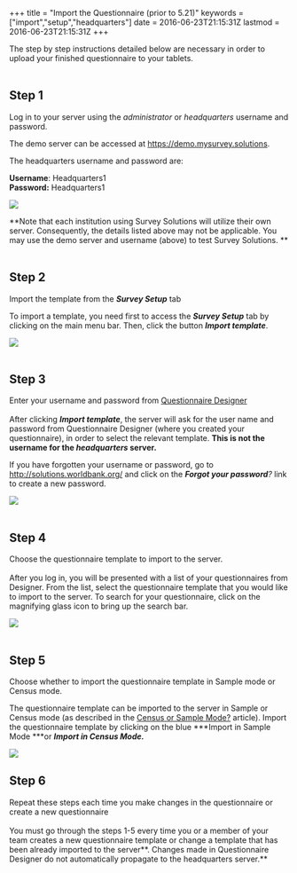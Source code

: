 +++
title = "Import the Questionnaire (prior to 5.21)"
keywords = ["import","setup","headquarters"]
date = 2016-06-23T21:15:31Z
lastmod = 2016-06-23T21:15:31Z
+++

The step by step instructions detailed below are necessary in order to
upload your finished questionnaire to your tablets.   
 

**Step 1** 
-----------

Log in to your server using the *administrator* or *headquarters*
username and password.  
  
The demo server can be accessed at <https://demo.mysurvey.solutions>.   
  
The headquarters username and password are:   
  
**Username**: Headquarters1  
**Password:** Headquarters1  
  
![](/images/732100.png)  
  
  
**Note that each institution using Survey Solutions will utilize their
own server. Consequently, the details listed above may not be
applicable. You may use the demo server and username (above) to test
Survey Solutions. **  
 

**Step 2**
----------

Import the template from the ***Survey Setup*** tab  
  
To import a template, you need first to access the ***Survey Setup***
tab by clicking on the main menu bar. Then, click the button ***Import
template***.  
  
  
![](/images/732101.png)  
 

**Step 3**
----------

  
Enter your username and password from [Questionnaire
Designer](https://solutions.worldbank.org)   
   
After clicking ***Import template***, the server will ask for the user
name and password from Questionnaire Designer (where you created your
questionnaire), in order to select the relevant template. **This is not
the username for the *headquarters* server.**  
  
If you have forgotten your username or password, go to
http://solutions.worldbank.org/ and click on the ***Forgot your
password**?* link to create a new password.  
  
  
![](/images/732106.png)  
 

**Step 4**
----------

  
Choose the questionnaire template to import to the server.  
   
After you log in, you will be presented with a list of your
questionnaires from Designer. From the list, select the questionnaire
template that you would like to import to the server. To search for your
questionnaire, click on the magnifying glass icon to bring up the search
bar.  
  
![](/images/732116.png)  
 

**Step 5**
----------

Choose whether to import the questionnaire template in Sample mode or
Census mode.  
  
The questionnaire template can be imported to the server in Sample or
Census mode (as described in the [Census or Sample
Mode?](/getting-started/census-or-sample-mode-prior-to-5-21-) article).
Import the questionnaire template by clicking on the blue ***Import in
Sample Mode ***or ***Import in Census Mode.***  
  
  
![](/images/732119.png)

 **Step 6**
-----------

  
Repeat these steps each time you make changes in the questionnaire or
create a new questionnaire  
   
You must go through the steps 1-5 every time you or a member of your
team creates a new questionnaire template or change a template that has
been already imported to the server**. Changes made in Questionnaire
Designer do not automatically propagate to the headquarters server.**
